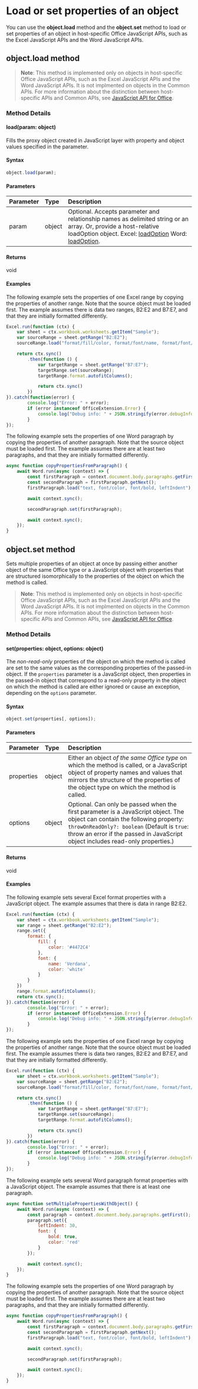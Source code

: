 # Load or set properties of an object

You can use the **object.load** method and the **object.set** method to load or set properties of an object in host-specific Office JavaScript APIs, such as the Excel JavaScript APIs and the Word JavaScript APIs.

## object.load method

> **Note**: This method is implemented only on objects in host-specific Office JavaScript APIs, such as the Excel JavaScript APIs and the Word JavaScript APIs. It is not implmented on objects in the Common APIs. For more information about the distinction between host-specific APIs and Common APIs, see [JavaScript API for Office](https://dev.office.com/reference/add-ins/javascript-api-for-office).

### Method Details

#### load(param: object)
Fills the proxy object created in JavaScript layer with property and object values specified in the parameter.

#### Syntax
```js
object.load(param);
```

#### Parameters
| Parameter	   | Type	|Description|
|:---------------|:--------|:----------|
|param|object|Optional. Accepts parameter and relationship names as delimited string or an array. Or, provide a host-relative loadOption object. Excel: [loadOption](https://dev.office.com/reference/add-ins/excel/loadoption) Word: [loadOption](https://dev.office.com/reference/add-ins/word/loadoption).|

#### Returns
void

#### Examples

The following example sets the properties of one Excel range by copying the properties of another range. Note that the source object must be loaded first. The example assumes there is data two ranges, B2:E2 and B7:E7, and that they are initially formatted differently.

```js
Excel.run(function (ctx) { 
    var sheet = ctx.workbook.worksheets.getItem("Sample");
    var sourceRange = sheet.getRange("B2:E2");
    sourceRange.load("format/fill/color, format/font/name, format/font/color");

    return ctx.sync()
        .then(function () {
            var targetRange = sheet.getRange("B7:E7");
            targetRange.set(sourceRange); 
            targetRange.format.autofitColumns();

            return ctx.sync()        
        })     
}).catch(function(error) {
		console.log("Error: " + error);
		if (error instanceof OfficeExtension.Error) {
			console.log("Debug info: " + JSON.stringify(error.debugInfo));
		}
});
```

The following example sets the properties of one Word paragraph by copying the properties of another paragraph. Note that the source object must be loaded first. The example assumes there are at least two paragraphs, and that they are initially formatted differently.

```js
async function copyPropertiesFromParagraph() {
    await Word.run(async (context) => {
        const firstParagraph = context.document.body.paragraphs.getFirst();
        const secondParagraph = firstParagraph.getNext();
        firstParagraph.load("text, font/color, font/bold, leftIndent");

        await context.sync();

        secondParagraph.set(firstParagraph);

        await context.sync();
    });
}
```



## object.set method
Sets multiple properties of an object at once by passing either another object of the same Office type or a JavaScript object with properties that are structured isomorphically to the properties of the object on which the method is called.

> **Note**: This method is implemented only on objects in host-specific Office JavaScript APIs, such as the Excel JavaScript APIs and the Word JavaScript APIs. It is not implmented on objects in the Common APIs. For more information about the distinction between host-specific APIs and Common APIs, see [JavaScript API for Office](https://dev.office.com/reference/add-ins/javascript-api-for-office).

### Method Details

#### set(properties: object, options: object)
The *non-read-only* properties of the object on which the method is called are set to the same values as the corresponding properties of the passed-in object.
If the `properties` parameter is a JavaScript object, then properties in the passed-in object that correspond to a read-only property in the object on which the method is called are either ignored or cause an exception, depending on the `options` parameter.

#### Syntax

```js
object.set(properties[, options]);
```

#### Parameters

| Parameter	   | Type	|Description|
|:---------------|:--------|:----------|
|properties|object|Either an object *of the same Office type* on which the method is called, or a JavaScript object of property names and values that mirrors the structure of the properties of the object type on which the method is called.|
|options|object|Optional. Can only be passed when the first parameter is a JavaScript object. The object can contain the following property: `throwOnReadOnly?: boolean` (Default is `true`: throw an error if the passed in JavaScript object includes read-only properties.)|

#### Returns

void    

#### Examples

The following example sets several Excel format properties with a JavaScript object. The example assumes that there is data in range B2:E2.

```js
Excel.run(function (ctx) { 
    var sheet = ctx.workbook.worksheets.getItem("Sample");
    var range = sheet.getRange("B2:E2");
    range.set({
        format: {
            fill: {
                color: '#4472C4'
            },
            font: {
                name: 'Verdana',
                color: 'white'
            }
        }
    })
    range.format.autofitColumns();
	return ctx.sync(); 
}).catch(function(error) {
		console.log("Error: " + error);
		if (error instanceof OfficeExtension.Error) {
			console.log("Debug info: " + JSON.stringify(error.debugInfo));
		}
});
```

The following example sets the properties of one Excel range by copying the properties of another range. Note that the source object must be loaded first. The example assumes there is data two ranges, B2:E2 and B7:E7, and that they are initially formatted differently.

```js
Excel.run(function (ctx) { 
    var sheet = ctx.workbook.worksheets.getItem("Sample");
    var sourceRange = sheet.getRange("B2:E2");
    sourceRange.load("format/fill/color, format/font/name, format/font/color");

    return ctx.sync()
        .then(function () {
            var targetRange = sheet.getRange("B7:E7");
            targetRange.set(sourceRange); 
            targetRange.format.autofitColumns();

            return ctx.sync()        
        })     
}).catch(function(error) {
		console.log("Error: " + error);
		if (error instanceof OfficeExtension.Error) {
			console.log("Debug info: " + JSON.stringify(error.debugInfo));
		}
});
```

The following example sets several Word paragraph format properties with a JavaScript object. The example assumes that there is at least one paragraph.

```js
async function setMultiplePropertiesWithObject() {
    await Word.run(async (context) => {
        const paragraph = context.document.body.paragraphs.getFirst();
        paragraph.set({
            leftIndent: 30,
            font: {
                bold: true,
                color: 'red'
            }
        });

        await context.sync();
    });
}
```

The following example sets the properties of one Word paragraph by copying the properties of another paragraph. Note that the source object must be loaded first. The example assumes there are at least two paragraphs, and that they are initially formatted differently.

```js
async function copyPropertiesFromParagraph() {
    await Word.run(async (context) => {
        const firstParagraph = context.document.body.paragraphs.getFirst();
        const secondParagraph = firstParagraph.getNext();
        firstParagraph.load("text, font/color, font/bold, leftIndent");

        await context.sync();

        secondParagraph.set(firstParagraph);

        await context.sync();
    });
}
```